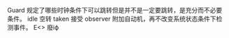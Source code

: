 Guard 规定了哪些时钟条件下可以跳转但是并不是一定要跳转，是充分而不必要条件。
idle 空转  taken 接受 
observer 附加自动机，再不改变系统状态条件下检测事件。
E<> 廢iϕ
